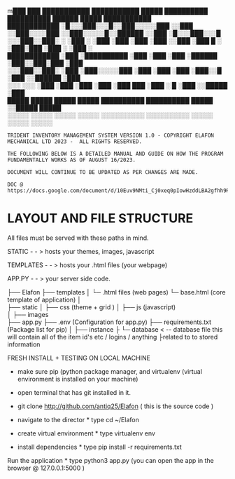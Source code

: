  m███  ███      ███████████ ███████████   █████ ██████████   ██████████ ██████   █████ ███████████   
 ████████████   ░█░░░███░░░█░░███░░░░░███ ░░███ ░░███░░░░███ ░░███░░░░░█░░██████ ░░███ ░█░░░███░░░█   
░░░███░░███░    ░   ░███  ░  ░███    ░███  ░███  ░███   ░░███ ░███  █ ░  ░███░███ ░███ ░   ░███  ░    
 ████████████       ░███     ░██████████   ░███  ░███    ░███ ░██████    ░███░░███░███     ░███       
░░░███░░███░        ░███     ░███░░░░░███  ░███  ░███    ░███ ░███░░█    ░███ ░░██████     ░███       
  ░░░  ░░░          ░███     ░███    ░███  ░███  ░███    ███  ░███ ░   █ ░███  ░░█████     ░███       
                    █████    █████   █████ █████ ██████████   ██████████ █████  ░░█████    █████      
                   ░░░░░    ░░░░░   ░░░░░ ░░░░░ ░░░░░░░░░░   ░░░░░░░░░░ ░░░░░    ░░░░░    ░░░░░       
                                                                                                     
    TRIDENT INVENTORY MANAGEMENT SYSTEM VERSION 1.0 - COPYRIGHT ELAFON MECHANICAL LTD 2023 -  ALL RIGHTS RESERVED.

    THE FOLLOWING BELOW IS A DETAILED MANUAL AND GUIDE ON HOW THE PROGRAM FUNDAMENTALLY WORKS AS OF AUGUST 16/2023. 

    DOCUMENT WILL CONTINUE TO BE UPDATED AS PER CHANGES ARE MADE.

    DOC @ https://docs.google.com/document/d/10Euv9NMti_Cj0xeq0pIowHzddLBA2gfhh9RblvWhBis/edit

# LAYOUT AND FILE STRUCTURE   

All files must be served with these paths in mind.

 STATIC - - > hosts your themes, images, javascript

 TEMPLATES - - > hosts your .html files (your webpage)

 APP.PY - - > your server side code. 

├── Elafon
├──  templates
│       └─   .html files (web pages) 
             └─  base.html (core template of application) 
│             
├──  static
│         ├──  css (theme + grid ) 
│         ├──  js (javascript)      
│         ├── images             
├──  app.py
├──  .env (Configuration for app.py)
├──  requirements.txt (Package list for pip)
│
├──  instance 
├     └─   database < -- database file this will contain all of the item id's etc / logins / anything ├related to to stored information 




FRESH INSTALL + TESTING ON LOCAL MACHINE 
- make sure pip (python package manager, and virtualenv (virtual environment is installed on your machine) 
- open terminal that has git installed in it.
- git clone http://github.com/antiq25/Elafon ( this is the source code ) 

- navigate to the director * type cd ~/Elafon 
- create virtual environment * type  virtualenv env
- install dependencies  * type  pip install -r requirements.txt 

Run the application  * type python3 app.py (you can open the app in the browser @ 127.0.0.1:5000 ) 




